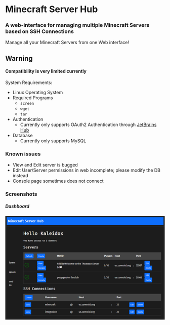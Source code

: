 # Minecraft Server Hub
### A web-interface for managing multiple Minecraft Servers based on SSH Connections

Manage all your Minecraft Servers from one Web interface!

## Warning
#### Compatibility is very limited currently
System Requirements:
- Linux Operating System
- Required Programs
  - `screen`
  - `wget`
  - `tar`
- Authentication
  - Currently only supports OAuth2 Authentication through [JetBrains Hub](https://www.jetbrains.com/hub/)
- Database
  - Currently only supports MySQL

### Known issues
- View and Edit server is bugged
- Edit User/Server permissions in web incomplete; please modify the DB instead
- Console page sometimes does not connect

### Screenshots
##### Dashboard
[![Dashboard](https://raw.githubusercontent.com/comroid-git/mc-server-hub/main/docs/img/dashboard.png)](https://mc.comroid.org)

